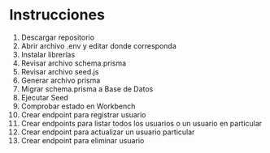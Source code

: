 # Instrucciones

1. Descargar repositorio
2. Abrir archivo .env y editar donde corresponda
3. Instalar librerías
4. Revisar archivo schema.prisma
5. Revisar archivo seed.js
6. Generar archivo prisma
7. Migrar schema.prisma a Base de Datos
8. Ejecutar Seed
9. Comprobar estado en Workbench
10. Crear endpoint para registrar usuario
11. Crear endpoints para listar todos los usuarios o un usuario en particular
12. Crear endpoint para actualizar un usuario particular
13. Crear endpoint para eliminar usuario
